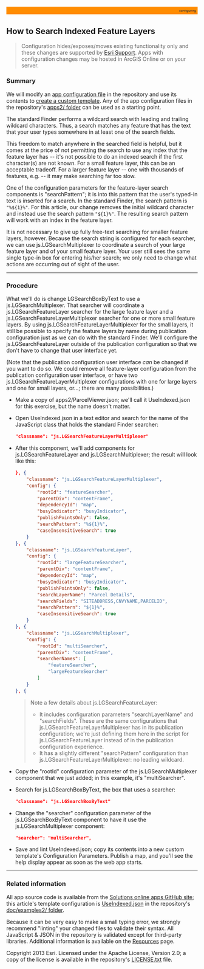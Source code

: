 [UseIndexed.json]: ../examples2/UseIndexed.json

[app configuration file]: UnderstandingConfigurationFile.md
[create a custom template]: HowToCreateCustomTemplate.md
[apps2/ folder]: ../../apps2/
[Solutions online apps GitHub site]: https://github.com/Esri/local-government-online-apps
[doc/examples2/ folder]: ../examples2/
[nls/ folder]: ../../nls/
[Resources]: Resources.md
[Esri Support]: http://support.esri.com/
[LICENSE.txt]: ../../LICENSE.txt

![](images/configuring.png)

## How to Search Indexed Feature Layers

> Configuration hides/exposes/moves existing functionality only and these changes are supported by [Esri Support][].
> Apps with configuration changes may be hosted in ArcGIS Online or on your server.

### Summary

We will modify an [app configuration file][] in the repository and use its contents to [create a custom template][]. Any of the app configuration files in the repository's [apps2/ folder] can be used as a starting point.

The standard Finder performs a wildcard search with leading and trailing wildcard characters. Thus, a search matches any feature that has the text that your user types somewhere in at least one of the search fields.

This freedom to match anywhere in the searched field is helpful, but it comes at the price of not permitting the search to use any index that the feature layer has -- it's not possible to do an indexed search if the first character(s) are not known. For a small feature layer, this can be an acceptable tradeoff. For a larger feature layer -- one with thousands of features, e.g. -- it may make searching far too slow.

One of the configuration parameters for the feature-layer search components is "searchPattern"; it is into this pattern that the user's typed-in text is inserted for a search. In the standard Finder, the search pattern is `"%${1}%"`. For this article, our change removes the initial wildcard character and instead use the search pattern `"${1}%"`. The resulting search pattern will work with an index in the feature layer.

It is not necessary to give up fully free-text searching for smaller feature layers, however. Because the search string is configured for each searcher, we can use js.LGSearchMultiplexer to coordinate a search of your large feature layer and of your small feature layer. Your user still sees the same single type-in box for entering his/her search; we only need to change what actions are occurring out of sight of the user.

----------
### Procedure

What we'll do is change LGSearchBoxByText to use a js.LGSearchMultiplexer. That searcher will coordinate a js.LGSearchFeatureLayer searcher for the large feature layer and a js.LGSearchFeatureLayerMultiplexer searcher for one or more small feature layers. By using js.LGSearchFeatureLayerMultiplexer for the small layers, it still be possible to specify the feature layers by name during publication configuration just as we can do with the standard Finder. We'll configure the js.LGSearchFeatureLayer outside of the publication configuration so that we don't have to change that user interface yet.

(Note that the publication configuration user interface *can* be changed if you want to do so. We could remove all feature-layer configuration from the publication configuration user interface, or have two js.LGSearchFeatureLayerMultiplexer configurations with one for large layers and one for small layers, or...; there are many possibilities.)

* Make a copy of apps2/ParcelViewer.json; we'll call it UseIndexed.json for this exercise, but the name doesn't matter.

* Open UseIndexed.json in a text editor and search for the name of the JavaScript class that holds the standard Finder searcher:

    ```json
    "classname": "js.LGSearchFeatureLayerMultiplexer"
    ```

* After this component, we'll add components for js.LGSearchFeatureLayer and js.LGSearchMultiplexer; the result will look like this:

    ```json
    }, {
        "classname": "js.LGSearchFeatureLayerMultiplexer",
        "config": {
            "rootId": "featureSearcher",
            "parentDiv": "contentFrame",
            "dependencyId": "map",
            "busyIndicator": "busyIndicator",
            "publishPointsOnly": false,
            "searchPattern": "%${1}%",
            "caseInsensitiveSearch": true
        }
    }, {
        "classname": "js.LGSearchFeatureLayer",
        "config": {
            "rootId": "largeFeatureSearcher",
            "parentDiv": "contentFrame",
            "dependencyId": "map",
            "busyIndicator": "busyIndicator",
            "publishPointsOnly": false,
            "searchLayerName": "Parcel Details",
            "searchFields": "SITEADDRESS,CNVYNAME,PARCELID",
            "searchPattern": "${1}%",
            "caseInsensitiveSearch": true
        }
    }, {
        "classname": "js.LGSearchMultiplexer",
        "config": {
            "rootId": "multiSearcher",
            "parentDiv": "contentFrame",
            "searcherNames": [
                "featureSearcher",
                "largeFeatureSearcher"
            ]
        }
    }, {
    ```

    > Note a few details about js.LGSearchFeatureLayer:
    > *  It includes configuration parameters "searchLayerName" and "searchFields". These are the same configurations that js.LGSearchFeatureLayerMultiplexer has in its publication configuration; we're just defining them here in the script for js.LGSearchFeatureLayer instead of in the publication configuration experience.
    > *  It has a slightly different "searchPattern" configuration than js.LGSearchFeatureLayerMultiplexer: no leading wildcard.

* Copy the "rootId" configuration parameter of the js.LGSearchMultiplexer component that we just added; in this example, it's "multiSearcher".

* Search for js.LGSearchBoxByText, the box that uses a searcher:

    ```json
    "classname": "js.LGSearchBoxByText"
    ```

* Change the "searcher" configuration parameter of the js.LGSearchBoxByText component to have it use the js.LGSearchMultiplexer component:

    ```json
    "searcher": "multiSearcher",
    ```





* Save and lint UseIndexed.json; copy its contents into a new custom template's Configuration Parameters. Publish a map, and you'll see the help display appear as soon as the web app starts.

----------
### Related information

All app source code is available from the [Solutions online apps GitHub site][]; this article's template configuration is [UseIndexed.json][] in the repository's [doc/examples2/ folder][].

Because it can be very easy to make a small typing error, we strongly recommend "linting" your changed files to validate their syntax. All JavaScript & JSON in the repository is validated except for third-party libraries. Additional information is available on the [Resources][] page.

Copyright 2013 Esri. Licensed under the Apache License, Version 2.0; a copy of the license is available in the repository's [LICENSE.txt][] file.